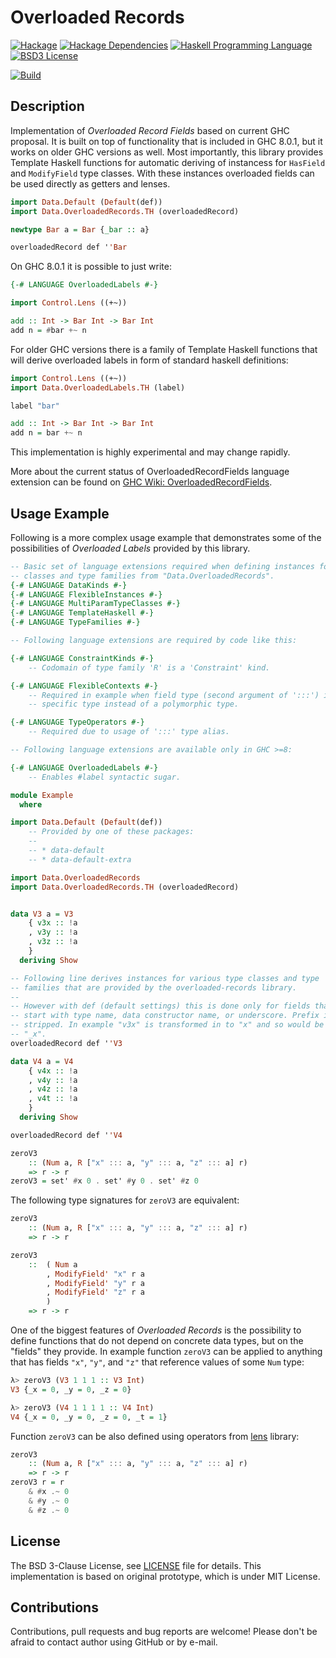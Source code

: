 # Overloaded Records

[![Hackage](http://img.shields.io/hackage/v/overloaded-records.svg)][Hackage: overloaded-records]
[![Hackage Dependencies](https://img.shields.io/hackage-deps/v/overloaded-records.svg)](http://packdeps.haskellers.com/reverse/overloaded-records)
[![Haskell Programming Language](https://img.shields.io/badge/language-Haskell-blue.svg)][Haskell.org]
[![BSD3 License](http://img.shields.io/badge/license-BSD3-brightgreen.svg)][tl;dr Legal: BSD3]

[![Build](https://travis-ci.org/trskop/overloaded-records.svg)](https://travis-ci.org/trskop/overloaded-records)


## Description

Implementation of *Overloaded Record Fields* based on current GHC proposal. It
is built on top of functionality that is included in GHC 8.0.1, but it works on
older GHC versions as well. Most importantly, this library provides Template
Haskell functions for automatic deriving of instancess for `HasField` and
`ModifyField` type classes. With these instances overloaded fields can be used
directly as getters and lenses.

```Haskell
import Data.Default (Default(def))
import Data.OverloadedRecords.TH (overloadedRecord)

newtype Bar a = Bar {_bar :: a}

overloadedRecord def ''Bar
```

On GHC 8.0.1 it is possible to just write:

```Haskell
{-# LANGUAGE OverloadedLabels #-}

import Control.Lens ((+~))

add :: Int -> Bar Int -> Bar Int
add n = #bar +~ n
```

For older GHC versions there is a family of Template Haskell functions that
will derive overloaded labels in form of standard haskell definitions:

```Haskell
import Control.Lens ((+~))
import Data.OverloadedLabels.TH (label)

label "bar"

add :: Int -> Bar Int -> Bar Int
add n = bar +~ n
```

This implementation is highly experimental and may change rapidly.

More about the current status of OverloadedRecordFields language extension can
be found on [GHC Wiki: OverloadedRecordFields][].


## Usage Example

Following is a more complex usage example that demonstrates some of the
possibilities of *Overloaded Labels* provided by this library.

```Haskell
-- Basic set of language extensions required when defining instances for
-- classes and type families from "Data.OverloadedRecords".
{-# LANGUAGE DataKinds #-}
{-# LANGUAGE FlexibleInstances #-}
{-# LANGUAGE MultiParamTypeClasses #-}
{-# LANGUAGE TemplateHaskell #-}
{-# LANGUAGE TypeFamilies #-}

-- Following language extensions are required by code like this:

{-# LANGUAGE ConstraintKinds #-}
    -- Codomain of type family 'R' is a 'Constraint' kind.

{-# LANGUAGE FlexibleContexts #-}
    -- Required in example when field type (second argument of ':::') is a
    -- specific type instead of a polymorphic type.

{-# LANGUAGE TypeOperators #-}
    -- Required due to usage of ':::' type alias.

-- Following language extensions are available only in GHC >=8:

{-# LANGUAGE OverloadedLabels #-}
    -- Enables #label syntactic sugar.

module Example
  where

import Data.Default (Default(def))
    -- Provided by one of these packages:
    --
    -- * data-default
    -- * data-default-extra

import Data.OverloadedRecords
import Data.OverloadedRecords.TH (overloadedRecord)


data V3 a = V3
    { v3x :: !a
    , v3y :: !a
    , v3z :: !a
    }
  deriving Show

-- Following line derives instances for various type classes and type
-- families that are provided by the overloaded-records library.
--
-- However with def (default settings) this is done only for fields that
-- start with type name, data constructor name, or underscore. Prefix is
-- stripped. In example "v3x" is transformed in to "x" and so would be
-- "_x".
overloadedRecord def ''V3

data V4 a = V4
    { v4x :: !a
    , v4y :: !a
    , v4z :: !a
    , v4t :: !a
    }
  deriving Show

overloadedRecord def ''V4

zeroV3
    :: (Num a, R ["x" ::: a, "y" ::: a, "z" ::: a] r)
    => r -> r
zeroV3 = set' #x 0 . set' #y 0 . set' #z 0
```

The following type signatures for `zeroV3` are equivalent:

```Haskell
zeroV3
    :: (Num a, R ["x" ::: a, "y" ::: a, "z" ::: a] r)
    => r -> r
```

```Haskell
zeroV3
    ::  ( Num a
        , ModifyField' "x" r a
        , ModifyField' "y" r a
        , ModifyField' "z" r a
        )
    => r -> r
```

One of the biggest features of *Overloaded Records* is the possibility to
define functions that do not depend on concrete data types, but on the "fields"
they provide. In example function `zeroV3` can be applied to anything that has
fields `"x"`, `"y"`, and `"z"` that reference values of some `Num` type:

```Haskell
λ> zeroV3 (V3 1 1 1 :: V3 Int)
V3 {_x = 0, _y = 0, _z = 0}
```

```Haskell
λ> zeroV3 (V4 1 1 1 1 :: V4 Int)
V4 {_x = 0, _y = 0, _z = 0, _t = 1}
```

Function `zeroV3` can be also defined using operators from
[lens][Hackage: lens] library:

```Haskell
zeroV3
    :: (Num a, R ["x" ::: a, "y" ::: a, "z" ::: a] r)
    => r -> r
zeroV3 r = r
    & #x .~ 0
    & #y .~ 0
    & #z .~ 0
```


## License

The BSD 3-Clause License, see [LICENSE][] file for details. This implementation
is based on original prototype, which is under MIT License.


## Contributions

Contributions, pull requests and bug reports are welcome! Please don't be
afraid to contact author using GitHub or by e-mail.


[GHC Wiki: OverloadedRecordFields]:
  https://ghc.haskell.org/trac/ghc/wiki/Records/OverloadedRecordFields
  "OverloadedRecordFields language extension on GHC Wiki"
[Hackage: lens]:
  https://hackage.haskell.org/package/lens
  "lens package on Hackage"
[Hackage: overloaded-records]:
  http://hackage.haskell.org/package/overloaded-records
  "overloaded-records package on Hackage"
[Haskell.org]:
  http://www.haskell.org
  "The Haskell Programming Language"
[LICENSE]:
  https://github.com/trskop/overloaded-records/blob/master/LICENSE
  "License of overloaded-records package."
[tl;dr Legal: BSD3]:
  https://tldrlegal.com/license/bsd-3-clause-license-%28revised%29
  "BSD 3-Clause License (Revised)"
